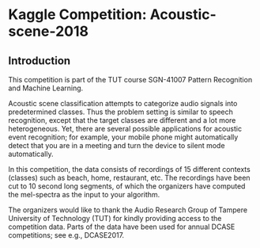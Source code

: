 # Kaggle Competition: Acoustic-scene-2018

## Introduction

This competition is part of the TUT course SGN-41007 Pattern Recognition and Machine Learning.

Acoustic scene classification attempts to categorize audio signals into predetermined classes. Thus the problem setting is similar to speech recognition, except that the target classes are different and a lot more heterogeneous. Yet, there are several possible applications for acoustic event recognition; for example, your mobile phone might automatically detect that you are in a meeting and turn the device to silent mode automatically.

In this competition, the data consists of recordings of 15 different contexts (classes) such as beach, home, restaurant, etc. The recordings have been cut to 10 second long segments, of which the organizers have computed the mel-spectra as the input to your algorithm.

The organizers would like to thank the Audio Research Group of Tampere University of Technology (TUT) for kindly providing access to the competition data. Parts of the data have been used for annual DCASE competitions; see e.g., DCASE2017.
